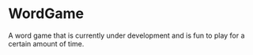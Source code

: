 # WordGame
A word game that is currently under development and is fun to play for a certain amount of time.
